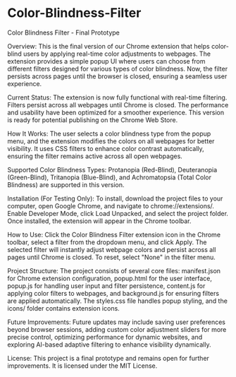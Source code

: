 # Color-Blindness-Filter
Color Blindness Filter - Final Prototype

Overview:
This is the final version of our Chrome extension that helps color-blind users by applying real-time color adjustments to webpages. The extension provides a simple popup UI where users can choose from different filters designed for various types of color blindness. Now, the filter persists across pages until the browser is closed, ensuring a seamless user experience.

Current Status:
The extension is now fully functional with real-time filtering. Filters persist across all webpages until Chrome is closed. The performance and usability have been optimized for a smoother experience. This version is ready for potential publishing on the Chrome Web Store.

How It Works:
The user selects a color blindness type from the popup menu, and the extension modifies the colors on all webpages for better visibility. It uses CSS filters to enhance color contrast automatically, ensuring the filter remains active across all open webpages.

Supported Color Blindness Types:
Protanopia (Red-Blind), Deuteranopia (Green-Blind), Tritanopia (Blue-Blind), and Achromatopsia (Total Color Blindness) are supported in this version.

Installation (For Testing Only):
To install, download the project files to your computer, open Google Chrome, and navigate to chrome://extensions/. Enable Developer Mode, click Load Unpacked, and select the project folder. Once installed, the extension will appear in the Chrome toolbar.

How to Use:
Click the Color Blindness Filter extension icon in the Chrome toolbar, select a filter from the dropdown menu, and click Apply. The selected filter will instantly adjust webpage colors and persist across all pages until Chrome is closed. To reset, select "None" in the filter menu.

Project Structure:
The project consists of several core files: manifest.json for Chrome extension configuration, popup.html for the user interface, popup.js for handling user input and filter persistence, content.js for applying color filters to webpages, and background.js for ensuring filters are applied automatically. The styles.css file handles popup styling, and the icons/ folder contains extension icons.

Future Improvements:
Future updates may include saving user preferences beyond browser sessions, adding custom color adjustment sliders for more precise control, optimizing performance for dynamic websites, and exploring AI-based adaptive filtering to enhance visibility dynamically.

License:
This project is a final prototype and remains open for further improvements. It is licensed under the MIT License.

